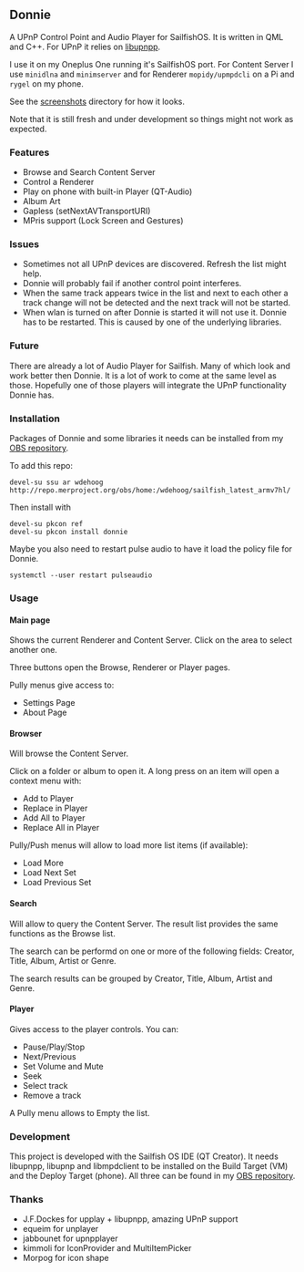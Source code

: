 ## Donnie

A UPnP Control Point and Audio Player for SailfishOS. It is written in QML and C++. For UPnP it relies on [libupnpp](https://opensourceprojects.eu/p/libupnpp/).

I use it on my Oneplus One running it's SailfishOS port. For Content Server I use `minidlna` and `minimserver` and for Renderer `mopidy/upmpdcli` on a Pi and `rygel` on my phone.

See the [screenshots](https://github.com/wdehoog/donnie/tree/master/screenshots) directory for how it looks.

Note that it is still fresh and under development so things might not work as expected.

### Features
  * Browse and Search Content Server
  * Control a Renderer
  * Play on phone with built-in Player (QT-Audio)
  * Album Art
  * Gapless (setNextAVTransportURI)
  * MPris support (Lock Screen and Gestures)


### Issues
  * Sometimes not all UPnP devices are discovered. Refresh the list might help.
  * Donnie will probably fail if another control point interferes.
  * When the same track appears twice in the list and next to each other a
    track change will not be detected and the next track will not be started.
  * When wlan is turned on after Donnie is started it will not use it. Donnie has to be restarted.
    This is caused by one of the underlying libraries.

### Future
There are already a lot of Audio Player for Sailfish. Many of which look and work better then Donnie. It is a lot of work to come at the same level as those. Hopefully  one of those players will integrate the UPnP functionality Donnie has.


### Installation
Packages of Donnie and some libraries it needs can be installed from my [OBS repository]( http://repo.merproject.org/obs/home:/wdehoog/sailfish_latest_armv7hl/).

To add this repo:

```
devel-su ssu ar wdehoog http://repo.merproject.org/obs/home:/wdehoog/sailfish_latest_armv7hl/
```

Then install with

```
devel-su pkcon ref
devel-su pkcon install donnie
```

Maybe you also need to restart pulse audio to have it load the policy file for Donnie.

```
systemctl --user restart pulseaudio
```

###  Usage
#### Main page
Shows the current Renderer and Content Server. Click on the area to select another one.

Three buttons open the Browse, Renderer or Player pages.

Pully menus give access to:

  * Settings Page
  * About Page

#### Browser
Will browse the Content Server. 

Click on a folder or album to open it. A long press on an item will open a context menu with: 

  * Add to Player
  * Replace in Player
  * Add All to Player
  * Replace All in Player

Pully/Push menus will allow to load more list items (if available):

  * Load More
  * Load Next Set
  * Load Previous Set
  
#### Search
Will allow to query the Content Server. The result list provides the same functions as the Browse list.

The search can be performd on one or more of the following fields: Creator, Title, Album, Artist or Genre.

The search results can be grouped by Creator, Title, Album, Artist and Genre.

#### Player
Gives access to the player controls. You can:

  * Pause/Play/Stop
  * Next/Previous
  * Set Volume and Mute
  * Seek
  * Select track
  * Remove a track

A Pully menu allows to Empty the list.

### Development
This project is developed with the Sailfish OS IDE (QT Creator). It needs libupnpp, libupnp and libmpdclient to be installed on the Build Target (VM) and the Deploy Target (phone). All three can be found in my [OBS repository]( http://repo.merproject.org/obs/home:/wdehoog/sailfish_latest_armv7hl/).



### Thanks
  * J.F.Dockes for upplay + libupnpp, amazing UPnP support 
  * equeim for unplayer
  * jabbounet for upnpplayer 
  * kimmoli for IconProvider and MultiItemPicker
  * Morpog for icon shape
